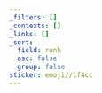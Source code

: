 ```yaml
---
_filters: []
_contexts: []
_links: []
_sort:
  field: rank
  asc: false
  group: false
sticker: emoji//1f4cc
---
```

